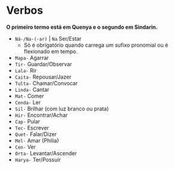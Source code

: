 # Verbos

**O primeiro termo está em Quenya e o segundo em Sindarin.**

-   `Ná-/Na-(-ar)` | `Na` Ser/Estar
    -   Só é obrigatório quando carrega um sufixo pronomial ou é flexionado em tempo.
-   `Mapa-` Agarrar
-   `Tir-` Guardar/Observar
-   `Lala-` Rir
-   `Caita-` Repousar/Jazer
-   `Tulta-` Chamar/Convocar
-   `Linda-` Cantar
-   `Mat-` Comer
-   `Cenda-` Ler
-   `Sil-` Brilhar (com luz branco ou prata)
-   `Hir-` Encontrar/Achar
-   `Cap-` Pular
-   `Tec-` Escrever
-   `Quet-` Falar/Dizer
-   `Mel-` Amar (Philia)
-   `Cen-` Ver
-   `Orta-` Levantar/Ascender
-   `Harya-` Ter/Possuir
